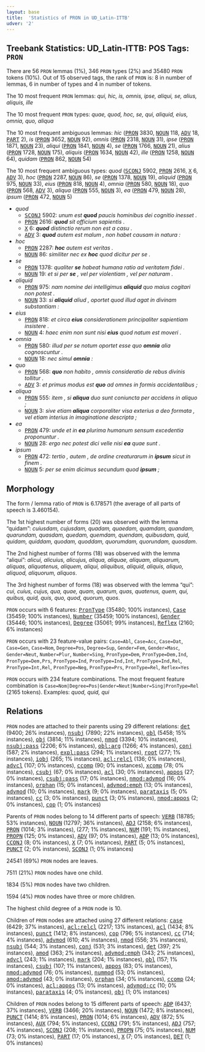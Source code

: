 ```yaml
---
layout: base
title:  'Statistics of PRON in UD_Latin-ITTB'
udver: '2'
---
```


## Treebank Statistics: UD_Latin-ITTB: POS Tags: `PRON`

There are 56 `PRON` lemmas (1%), 346 `PRON` types (2%) and 35480 `PRON` tokens (10%).
Out of 15 observed tags, the rank of `PRON` is: 8 in number of lemmas, 6 in number of types and 4 in number of tokens.

The 10 most frequent `PRON` lemmas: <em>qui, hic, is, omnis, ipse, aliqui, se, alius, aliquis, ille</em>

The 10 most frequent `PRON` types:  <em>quae, quod, hoc, se, qui, aliquid, eius, omnia, quo, aliqua</em>

The 10 most frequent ambiguous lemmas: <em>hic</em> (<tt><a href="la_ittb-pos-PRON.html">PRON</a></tt> 3830, <tt><a href="la_ittb-pos-NOUN.html">NOUN</a></tt> 118, <tt><a href="la_ittb-pos-ADV.html">ADV</a></tt> 18, <tt><a href="la_ittb-pos-PART.html">PART</a></tt> 2), <em>is</em> (<tt><a href="la_ittb-pos-PRON.html">PRON</a></tt> 3652, <tt><a href="la_ittb-pos-NOUN.html">NOUN</a></tt> 92), <em>omnis</em> (<tt><a href="la_ittb-pos-PRON.html">PRON</a></tt> 2318, <tt><a href="la_ittb-pos-NOUN.html">NOUN</a></tt> 31), <em>ipse</em> (<tt><a href="la_ittb-pos-PRON.html">PRON</a></tt> 1871, <tt><a href="la_ittb-pos-NOUN.html">NOUN</a></tt> 23), <em>aliqui</em> (<tt><a href="la_ittb-pos-PRON.html">PRON</a></tt> 1841, <tt><a href="la_ittb-pos-NOUN.html">NOUN</a></tt> 4), <em>se</em> (<tt><a href="la_ittb-pos-PRON.html">PRON</a></tt> 1766, <tt><a href="la_ittb-pos-NOUN.html">NOUN</a></tt> 21), <em>alius</em> (<tt><a href="la_ittb-pos-PRON.html">PRON</a></tt> 1728, <tt><a href="la_ittb-pos-NOUN.html">NOUN</a></tt> 175), <em>aliquis</em> (<tt><a href="la_ittb-pos-PRON.html">PRON</a></tt> 1634, <tt><a href="la_ittb-pos-NOUN.html">NOUN</a></tt> 42), <em>ille</em> (<tt><a href="la_ittb-pos-PRON.html">PRON</a></tt> 1258, <tt><a href="la_ittb-pos-NOUN.html">NOUN</a></tt> 64), <em>quidam</em> (<tt><a href="la_ittb-pos-PRON.html">PRON</a></tt> 862, <tt><a href="la_ittb-pos-NOUN.html">NOUN</a></tt> 54)

The 10 most frequent ambiguous types:  <em>quod</em> (<tt><a href="la_ittb-pos-SCONJ.html">SCONJ</a></tt> 5902, <tt><a href="la_ittb-pos-PRON.html">PRON</a></tt> 2616, <tt><a href="la_ittb-pos-X.html">X</a></tt> 6, <tt><a href="la_ittb-pos-ADV.html">ADV</a></tt> 3), <em>hoc</em> (<tt><a href="la_ittb-pos-PRON.html">PRON</a></tt> 2287, <tt><a href="la_ittb-pos-NOUN.html">NOUN</a></tt> 86), <em>se</em> (<tt><a href="la_ittb-pos-PRON.html">PRON</a></tt> 1378, <tt><a href="la_ittb-pos-NOUN.html">NOUN</a></tt> 19), <em>aliquid</em> (<tt><a href="la_ittb-pos-PRON.html">PRON</a></tt> 975, <tt><a href="la_ittb-pos-NOUN.html">NOUN</a></tt> 33), <em>eius</em> (<tt><a href="la_ittb-pos-PRON.html">PRON</a></tt> 818, <tt><a href="la_ittb-pos-NOUN.html">NOUN</a></tt> 4), <em>omnia</em> (<tt><a href="la_ittb-pos-PRON.html">PRON</a></tt> 580, <tt><a href="la_ittb-pos-NOUN.html">NOUN</a></tt> 18), <em>quo</em> (<tt><a href="la_ittb-pos-PRON.html">PRON</a></tt> 568, <tt><a href="la_ittb-pos-ADV.html">ADV</a></tt> 3), <em>aliqua</em> (<tt><a href="la_ittb-pos-PRON.html">PRON</a></tt> 555, <tt><a href="la_ittb-pos-NOUN.html">NOUN</a></tt> 3), <em>ea</em> (<tt><a href="la_ittb-pos-PRON.html">PRON</a></tt> 479, <tt><a href="la_ittb-pos-NOUN.html">NOUN</a></tt> 28), <em>ipsum</em> (<tt><a href="la_ittb-pos-PRON.html">PRON</a></tt> 472, <tt><a href="la_ittb-pos-NOUN.html">NOUN</a></tt> 5)


* <em>quod</em>
  * <tt><a href="la_ittb-pos-SCONJ.html">SCONJ</a></tt> 5902: <em>unum est <b>quod</b> paucis hominibus dei cognitio inesset .</em>
  * <tt><a href="la_ittb-pos-PRON.html">PRON</a></tt> 2616: <em><b>quod</b> sit officium sapientis .</em>
  * <tt><a href="la_ittb-pos-X.html">X</a></tt> 6: <em><b>quod</b> distinctio rerum non est a casu .</em>
  * <tt><a href="la_ittb-pos-ADV.html">ADV</a></tt> 3: <em><b>quod</b> autem est malum , non habet causam in natura :</em>
* <em>hoc</em>
  * <tt><a href="la_ittb-pos-PRON.html">PRON</a></tt> 2287: <em><b>hoc</b> autem est veritas .</em>
  * <tt><a href="la_ittb-pos-NOUN.html">NOUN</a></tt> 86: <em>similiter nec ex <b>hoc</b> quod dicitur per se .</em>
* <em>se</em>
  * <tt><a href="la_ittb-pos-PRON.html">PRON</a></tt> 1378: <em>qualiter <b>se</b> habeat humana ratio ad veritatem fidei .</em>
  * <tt><a href="la_ittb-pos-NOUN.html">NOUN</a></tt> 19: <em>et si per <b>se</b> , vel per violentiam , vel per naturam .</em>
* <em>aliquid</em>
  * <tt><a href="la_ittb-pos-PRON.html">PRON</a></tt> 975: <em>nam nomine dei intelligimus <b>aliquid</b> quo maius cogitari non potest .</em>
  * <tt><a href="la_ittb-pos-NOUN.html">NOUN</a></tt> 33: <em>si <b>aliquid</b> aliud , oportet quod illud agat in divinam substantiam :</em>
* <em>eius</em>
  * <tt><a href="la_ittb-pos-PRON.html">PRON</a></tt> 818: <em>et circa <b>eius</b> considerationem principaliter sapientiam insistere .</em>
  * <tt><a href="la_ittb-pos-NOUN.html">NOUN</a></tt> 4: <em>haec enim non sunt nisi <b>eius</b> quod natum est moveri .</em>
* <em>omnia</em>
  * <tt><a href="la_ittb-pos-PRON.html">PRON</a></tt> 580: <em>illud per se notum oportet esse quo <b>omnia</b> alia cognoscuntur .</em>
  * <tt><a href="la_ittb-pos-NOUN.html">NOUN</a></tt> 18: <em>nec simul <b>omnia</b> :</em>
* <em>quo</em>
  * <tt><a href="la_ittb-pos-PRON.html">PRON</a></tt> 568: <em><b>quo</b> non habito , omnis consideratio de rebus divinis tollitur .</em>
  * <tt><a href="la_ittb-pos-ADV.html">ADV</a></tt> 3: <em>et primus modus est <b>quo</b> ad omnes in formis accidentalibus ;</em>
* <em>aliqua</em>
  * <tt><a href="la_ittb-pos-PRON.html">PRON</a></tt> 555: <em>item , si <b>aliqua</b> duo sunt coniuncta per accidens in aliquo ;</em>
  * <tt><a href="la_ittb-pos-NOUN.html">NOUN</a></tt> 3: <em>sive etiam <b>aliqua</b> corporaliter visa exterius a deo formata , vel etiam interius in imaginatione descripta ;</em>
* <em>ea</em>
  * <tt><a href="la_ittb-pos-PRON.html">PRON</a></tt> 479: <em>unde et in <b>ea</b> plurima humanum sensum excedentia proponuntur .</em>
  * <tt><a href="la_ittb-pos-NOUN.html">NOUN</a></tt> 28: <em>ergo nec potest dici velle nisi <b>ea</b> quae sunt .</em>
* <em>ipsum</em>
  * <tt><a href="la_ittb-pos-PRON.html">PRON</a></tt> 472: <em>tertio , autem , de ordine creaturarum in <b>ipsum</b> sicut in finem .</em>
  * <tt><a href="la_ittb-pos-NOUN.html">NOUN</a></tt> 5: <em>per se enim dicimus secundum quod <b>ipsum</b> ;</em>

## Morphology

The form / lemma ratio of `PRON` is 6.178571 (the average of all parts of speech is 3.460154).

The 1st highest number of forms (20) was observed with the lemma “quidam”: <em>cuiusdam, cujusdam, quadam, quaedam, quamdam, quandam, quarundam, quasdam, quedam, quemdam, quendam, quibusdam, quid, quidam, quiddam, quodam, quoddam, quorumdam, quorundam, quosdam</em>.

The 2nd highest number of forms (18) was observed with the lemma “aliqui”: <em>alicui, alicuius, alicujus, aliqua, aliquae, aliquam, aliquarum, aliquas, aliquatenus, aliquem, aliqui, aliquibus, aliquid, aliquis, aliquo, aliquod, aliquorum, aliquos</em>.

The 3rd highest number of forms (18) was observed with the lemma “qui”: <em>cui, cuius, cujus, qua, quae, quam, quarum, quas, quatenus, quem, qui, quibus, quid, quis, quo, quod, quorum, quos</em>.

`PRON` occurs with 6 features: <tt><a href="la_ittb-feat-PronType.html">PronType</a></tt> (35480; 100% instances), <tt><a href="la_ittb-feat-Case.html">Case</a></tt> (35459; 100% instances), <tt><a href="la_ittb-feat-Number.html">Number</a></tt> (35459; 100% instances), <tt><a href="la_ittb-feat-Gender.html">Gender</a></tt> (35446; 100% instances), <tt><a href="la_ittb-feat-Degree.html">Degree</a></tt> (35061; 99% instances), <tt><a href="la_ittb-feat-Reflex.html">Reflex</a></tt> (2160; 6% instances)

`PRON` occurs with 23 feature-value pairs: `Case=Abl`, `Case=Acc`, `Case=Dat`, `Case=Gen`, `Case=Nom`, `Degree=Pos`, `Degree=Sup`, `Gender=Fem`, `Gender=Masc`, `Gender=Neut`, `Number=Plur`, `Number=Sing`, `PronType=Dem`, `PronType=Dem,Ind`, `PronType=Dem,Prs`, `PronType=Ind`, `PronType=Ind,Int`, `PronType=Ind,Rel`, `PronType=Int,Rel`, `PronType=Neg`, `PronType=Prs`, `PronType=Rel`, `Reflex=Yes`

`PRON` occurs with 234 feature combinations.
The most frequent feature combination is `Case=Nom|Degree=Pos|Gender=Neut|Number=Sing|PronType=Rel` (2165 tokens).
Examples: <em>quod, quid, qui</em>


## Relations

`PRON` nodes are attached to their parents using 29 different relations: <tt><a href="la_ittb-dep-det.html">det</a></tt> (9400; 26% instances), <tt><a href="la_ittb-dep-nsubj.html">nsubj</a></tt> (7890; 22% instances), <tt><a href="la_ittb-dep-obl.html">obl</a></tt> (5458; 15% instances), <tt><a href="la_ittb-dep-obj.html">obj</a></tt> (3814; 11% instances), <tt><a href="la_ittb-dep-nmod.html">nmod</a></tt> (3394; 10% instances), <tt><a href="la_ittb-dep-nsubj-pass.html">nsubj:pass</a></tt> (2206; 6% instances), <tt><a href="la_ittb-dep-obl-arg.html">obl:arg</a></tt> (1266; 4% instances), <tt><a href="la_ittb-dep-conj.html">conj</a></tt> (587; 2% instances), <tt><a href="la_ittb-dep-expl-pass.html">expl:pass</a></tt> (294; 1% instances), <tt><a href="la_ittb-dep-root.html">root</a></tt> (277; 1% instances), <tt><a href="la_ittb-dep-iobj.html">iobj</a></tt> (265; 1% instances), <tt><a href="la_ittb-dep-acl-relcl.html">acl:relcl</a></tt> (136; 0% instances), <tt><a href="la_ittb-dep-advcl.html">advcl</a></tt> (107; 0% instances), <tt><a href="la_ittb-dep-ccomp.html">ccomp</a></tt> (90; 0% instances), <tt><a href="la_ittb-dep-xcomp.html">xcomp</a></tt> (78; 0% instances), <tt><a href="la_ittb-dep-csubj.html">csubj</a></tt> (67; 0% instances), <tt><a href="la_ittb-dep-acl.html">acl</a></tt> (30; 0% instances), <tt><a href="la_ittb-dep-appos.html">appos</a></tt> (27; 0% instances), <tt><a href="la_ittb-dep-csubj-pass.html">csubj:pass</a></tt> (17; 0% instances), <tt><a href="la_ittb-dep-nmod-advmod.html">nmod:advmod</a></tt> (16; 0% instances), <tt><a href="la_ittb-dep-orphan.html">orphan</a></tt> (15; 0% instances), <tt><a href="la_ittb-dep-advmod-emph.html">advmod:emph</a></tt> (13; 0% instances), <tt><a href="la_ittb-dep-advmod.html">advmod</a></tt> (10; 0% instances), <tt><a href="la_ittb-dep-mark.html">mark</a></tt> (9; 0% instances), <tt><a href="la_ittb-dep-parataxis.html">parataxis</a></tt> (5; 0% instances), <tt><a href="la_ittb-dep-cc.html">cc</a></tt> (3; 0% instances), <tt><a href="la_ittb-dep-punct.html">punct</a></tt> (3; 0% instances), <tt><a href="la_ittb-dep-nmod-appos.html">nmod:appos</a></tt> (2; 0% instances), <tt><a href="la_ittb-dep-cop.html">cop</a></tt> (1; 0% instances)

Parents of `PRON` nodes belong to 14 different parts of speech: <tt><a href="la_ittb-pos-VERB.html">VERB</a></tt> (18785; 53% instances), <tt><a href="la_ittb-pos-NOUN.html">NOUN</a></tt> (12797; 36% instances), <tt><a href="la_ittb-pos-ADJ.html">ADJ</a></tt> (2158; 6% instances), <tt><a href="la_ittb-pos-PRON.html">PRON</a></tt> (1014; 3% instances),  (277; 1% instances), <tt><a href="la_ittb-pos-NUM.html">NUM</a></tt> (191; 1% instances), <tt><a href="la_ittb-pos-PROPN.html">PROPN</a></tt> (125; 0% instances), <tt><a href="la_ittb-pos-ADV.html">ADV</a></tt> (97; 0% instances), <tt><a href="la_ittb-pos-ADP.html">ADP</a></tt> (13; 0% instances), <tt><a href="la_ittb-pos-CCONJ.html">CCONJ</a></tt> (8; 0% instances), <tt><a href="la_ittb-pos-X.html">X</a></tt> (7; 0% instances), <tt><a href="la_ittb-pos-PART.html">PART</a></tt> (5; 0% instances), <tt><a href="la_ittb-pos-PUNCT.html">PUNCT</a></tt> (2; 0% instances), <tt><a href="la_ittb-pos-SCONJ.html">SCONJ</a></tt> (1; 0% instances)

24541 (69%) `PRON` nodes are leaves.

7511 (21%) `PRON` nodes have one child.

1834 (5%) `PRON` nodes have two children.

1594 (4%) `PRON` nodes have three or more children.

The highest child degree of a `PRON` node is 10.

Children of `PRON` nodes are attached using 27 different relations: <tt><a href="la_ittb-dep-case.html">case</a></tt> (6429; 37% instances), <tt><a href="la_ittb-dep-acl-relcl.html">acl:relcl</a></tt> (2217; 13% instances), <tt><a href="la_ittb-dep-acl.html">acl</a></tt> (1434; 8% instances), <tt><a href="la_ittb-dep-punct.html">punct</a></tt> (1412; 8% instances), <tt><a href="la_ittb-dep-cop.html">cop</a></tt> (796; 5% instances), <tt><a href="la_ittb-dep-cc.html">cc</a></tt> (714; 4% instances), <tt><a href="la_ittb-dep-advmod.html">advmod</a></tt> (610; 4% instances), <tt><a href="la_ittb-dep-nmod.html">nmod</a></tt> (556; 3% instances), <tt><a href="la_ittb-dep-nsubj.html">nsubj</a></tt> (544; 3% instances), <tt><a href="la_ittb-dep-conj.html">conj</a></tt> (531; 3% instances), <tt><a href="la_ittb-dep-det.html">det</a></tt> (397; 2% instances), <tt><a href="la_ittb-dep-amod.html">amod</a></tt> (363; 2% instances), <tt><a href="la_ittb-dep-advmod-emph.html">advmod:emph</a></tt> (343; 2% instances), <tt><a href="la_ittb-dep-advcl.html">advcl</a></tt> (243; 1% instances), <tt><a href="la_ittb-dep-mark.html">mark</a></tt> (204; 1% instances), <tt><a href="la_ittb-dep-obl.html">obl</a></tt> (157; 1% instances), <tt><a href="la_ittb-dep-csubj.html">csubj</a></tt> (107; 1% instances), <tt><a href="la_ittb-dep-appos.html">appos</a></tt> (83; 0% instances), <tt><a href="la_ittb-dep-nmod-advmod.html">nmod:advmod</a></tt> (76; 0% instances), <tt><a href="la_ittb-dep-nummod.html">nummod</a></tt> (53; 0% instances), <tt><a href="la_ittb-dep-amod-advmod.html">amod:advmod</a></tt> (43; 0% instances), <tt><a href="la_ittb-dep-orphan.html">orphan</a></tt> (34; 0% instances), <tt><a href="la_ittb-dep-ccomp.html">ccomp</a></tt> (24; 0% instances), <tt><a href="la_ittb-dep-acl-appos.html">acl:appos</a></tt> (13; 0% instances), <tt><a href="la_ittb-dep-advmod-cc.html">advmod:cc</a></tt> (10; 0% instances), <tt><a href="la_ittb-dep-parataxis.html">parataxis</a></tt> (4; 0% instances), <tt><a href="la_ittb-dep-obj.html">obj</a></tt> (1; 0% instances)

Children of `PRON` nodes belong to 15 different parts of speech: <tt><a href="la_ittb-pos-ADP.html">ADP</a></tt> (6437; 37% instances), <tt><a href="la_ittb-pos-VERB.html">VERB</a></tt> (3466; 20% instances), <tt><a href="la_ittb-pos-NOUN.html">NOUN</a></tt> (1472; 8% instances), <tt><a href="la_ittb-pos-PUNCT.html">PUNCT</a></tt> (1414; 8% instances), <tt><a href="la_ittb-pos-PRON.html">PRON</a></tt> (1014; 6% instances), <tt><a href="la_ittb-pos-ADV.html">ADV</a></tt> (872; 5% instances), <tt><a href="la_ittb-pos-AUX.html">AUX</a></tt> (794; 5% instances), <tt><a href="la_ittb-pos-CCONJ.html">CCONJ</a></tt> (791; 5% instances), <tt><a href="la_ittb-pos-ADJ.html">ADJ</a></tt> (757; 4% instances), <tt><a href="la_ittb-pos-SCONJ.html">SCONJ</a></tt> (208; 1% instances), <tt><a href="la_ittb-pos-PROPN.html">PROPN</a></tt> (75; 0% instances), <tt><a href="la_ittb-pos-NUM.html">NUM</a></tt> (73; 0% instances), <tt><a href="la_ittb-pos-PART.html">PART</a></tt> (17; 0% instances), <tt><a href="la_ittb-pos-X.html">X</a></tt> (7; 0% instances), <tt><a href="la_ittb-pos-DET.html">DET</a></tt> (1; 0% instances)

